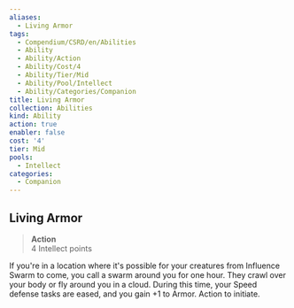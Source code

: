 ```yaml
---
aliases:
  - Living Armor
tags:
  - Compendium/CSRD/en/Abilities
  - Ability
  - Ability/Action
  - Ability/Cost/4
  - Ability/Tier/Mid
  - Ability/Pool/Intellect
  - Ability/Categories/Companion
title: Living Armor
collection: Abilities
kind: Ability
action: true
enabler: false
cost: '4'
tier: Mid
pools:
  - Intellect
categories:
  - Companion
---
```

## Living Armor  
>**Action**  
>4 Intellect points
  
If you're in a location where it's possible for your creatures from Influence Swarm to come, you call a swarm around you for one hour. They crawl over your body or fly around you in a cloud. During this time, your Speed defense tasks are eased, and you gain +1 to Armor. Action to initiate.